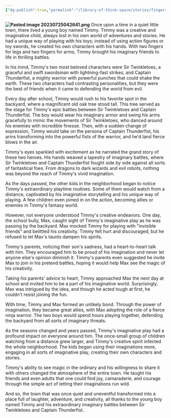 ```yaml
---
{"dg-publish":true,"permalink":"/library-of-think-space/stories/fingers-of-fantasy-the-epic-arm-warriors/"}
---
```



**![Pasted image 20230725042641.png](/img/user/Pasted%20image%2020230725042641.png)**
Once upon a time in a quiet little town, there lived a young boy named Timmy. Timmy was a creative and imaginative child, always lost in his own world of adventures and stories. He had a unique way of playing with his toys; instead of using action figures or toy swords, he created his own characters with his hands. With two fingers for legs and two fingers for arms, Timmy brought his imaginary friends to life in thrilling battles.

In his mind, Timmy's two most beloved characters were Sir Twinkletoes, a graceful and swift swordsman with lightning-fast strikes, and Captain Thunderfist, a mighty warrior with powerful punches that could shake the earth. These two characters had contrasting personalities, but they were the best of friends when it came to defending the world from evil.

Every day after school, Timmy would rush to his favorite spot in the backyard, where a magnificent old oak tree stood tall. This tree served as the stage for Timmy's epic battles between Sir Twinkletoes and Captain Thunderfist. The boy would wear his imaginary armor and swing his arms gracefully to mimic the movements of Sir Twinkletoes, who danced around his enemies with incredible finesse. Then, with a sudden change of expression, Timmy would take on the persona of Captain Thunderfist, his arms transforming into the powerful fists of the warrior, and he'd land fierce blows in the air.

Timmy's eyes sparkled with excitement as he narrated the grand story of these two heroes. His hands weaved a tapestry of imaginary battles, where Sir Twinkletoes and Captain Thunderfist fought side by side against all sorts of fantastical foes. From dragons to dark wizards and evil robots, nothing was beyond the reach of Timmy's vivid imagination.

As the days passed, the other kids in the neighborhood began to notice Timmy's extraordinary playtime routines. Some of them would watch from a distance, captivated by his imaginative storytelling and his unique way of playing. A few children even joined in on the action, becoming allies or enemies in Timmy's fantasy world.

However, not everyone understood Timmy's creative endeavors. One day, the school bully, Max, caught sight of Timmy's imaginative play as he was passing by the backyard. Max mocked Timmy for playing with "invisible friends" and belittled his creativity. Timmy felt hurt and discouraged, but he refused to let Max's taunts dampen his spirits.

Timmy's parents, noticing their son's sadness, had a heart-to-heart talk with him. They encouraged him to be proud of his imagination and never let anyone else's opinion diminish it. Timmy's parents even suggested he invite Max to join in his pretend battles, hoping it would help Max see the magic of his creativity.

Taking his parents' advice to heart, Timmy approached Max the next day at school and invited him to be a part of his imaginative world. Surprisingly, Max was intrigued by the idea, and though he acted tough at first, he couldn't resist joining the fun.

With time, Timmy and Max formed an unlikely bond. Through the power of imagination, they became great allies, with Max adopting the role of a fierce ninja warrior. The two boys would spend hours playing together, defending the backyard from all sorts of imaginary threats.

As the seasons changed and years passed, Timmy's imaginative play had a profound impact on everyone around him. The once-small group of children watching from a distance grew larger, and Timmy's creative spirit infected the whole neighborhood. The kids began using their imaginations more, engaging in all sorts of imaginative play, creating their own characters and stories.

Timmy's ability to see magic in the ordinary and his willingness to share it with others changed the atmosphere of the entire town. He taught his friends and even adults that one could find joy, camaraderie, and courage through the simple act of letting their imaginations run wild.

And so, the town that was once quiet and uneventful transformed into a place full of laughter, adventure, and creativity, all thanks to the young boy named Timmy and his extraordinary imaginary battles between Sir Twinkletoes and Captain Thunderfist.